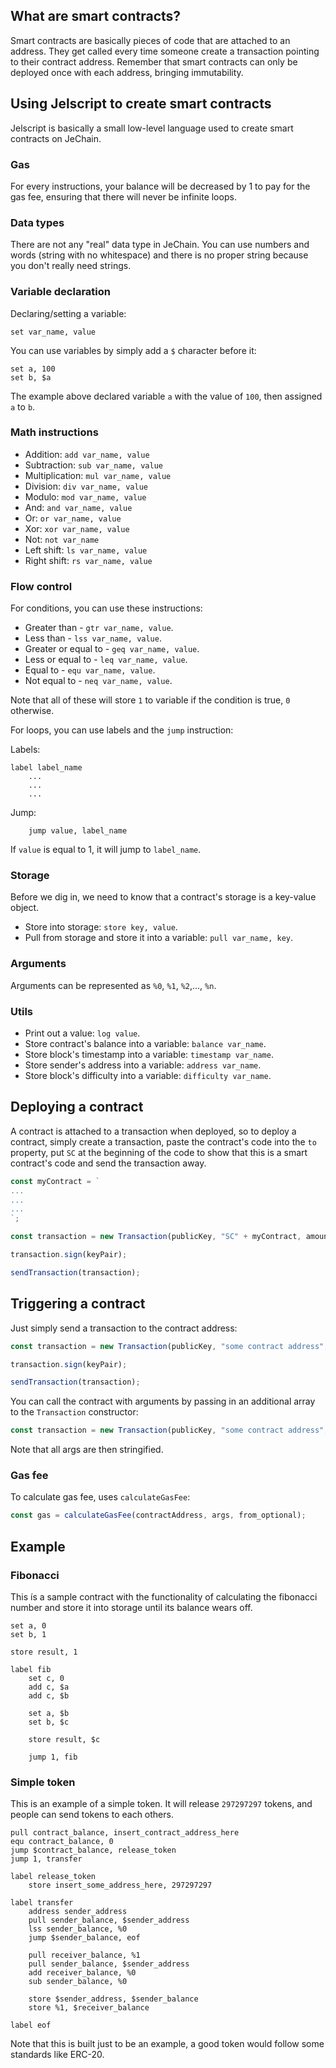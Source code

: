 ## What are smart contracts?
Smart contracts are basically pieces of code that are attached to an address. They get called every time someone create a transaction pointing to their contract address. Remember that smart contracts can only be deployed once with each address, bringing immutability.

## Using Jelscript to create smart contracts
Jelscript is basically a small low-level language used to create smart contracts on JeChain.

### Gas
For every instructions, your balance will be decreased by 1 to pay for the gas fee, ensuring that there will never be infinite loops.

### Data types
There are not any "real" data type in JeChain. You can use numbers and words (string with no whitespace) and there is no proper string because you don't really need strings.

### Variable declaration
Declaring/setting a variable:
```
set var_name, value
```

You can use variables by simply add a `$` character before it:
```
set a, 100
set b, $a
```

The example above declared variable `a` with the value of `100`, then assigned `a` to `b`.

### Math instructions
* Addition: `add var_name, value`
* Subtraction: `sub var_name, value`
* Multiplication: `mul var_name, value`
* Division: `div var_name, value`
* Modulo: `mod var_name, value`
* And: `and var_name, value`
* Or: `or var_name, value`
* Xor: `xor var_name, value`
* Not: `not var_name`
* Left shift: `ls var_name, value`
* Right shift: `rs var_name, value`


### Flow control
For conditions, you can use these instructions:
* Greater than - `gtr var_name, value`.
* Less than - `lss var_name, value`.
* Greater or equal to - `geq var_name, value`.
* Less or equal to - `leq var_name, value`.
* Equal to - `equ var_name, value`.
* Not equal to - `neq var_name, value`.

Note that all of these will store `1` to variable if the condition is true, `0` otherwise.

For loops, you can use labels and the `jump` instruction:

Labels:
```
label label_name
	...
	...
	...
```

Jump:
```
	jump value, label_name
```

If `value` is equal to 1, it will jump to `label_name`.

### Storage
Before we dig in, we need to know that a contract's storage is a key-value object.

* Store into storage: `store key, value`.
* Pull from storage and store it into a variable: `pull var_name, key`.

### Arguments
Arguments can be represented as `%0`, `%1`, `%2`,..., `%n`.

### Utils
* Print out a value: `log value`.
* Store contract's balance into a variable: `balance var_name`.
* Store block's timestamp into a variable: `timestamp var_name`.
* Store sender's address into a variable: `address var_name`.
* Store block's difficulty into a variable: `difficulty var_name`.

## Deploying a contract
A contract is attached to a transaction when deployed, so to deploy a contract, simply create a transaction, paste the contract's code into the `to` property, put `SC` at the beginning of the code to show that this is a smart contract's code and send the transaction away.

```js
const myContract = `
...
...
...
`;

const transaction = new Transaction(publicKey, "SC" + myContract, amount, gas);

transaction.sign(keyPair);

sendTransaction(transaction);
```

## Triggering a contract
Just simply send a transaction to the contract address:
```js
const transaction = new Transaction(publicKey, "some contract address", amount, gas);

transaction.sign(keyPair);

sendTransaction(transaction);
```

You can call the contract with arguments by passing in an additional array to the `Transaction` constructor:
```js
const transaction = new Transaction(publicKey, "some contract address", amount, gas, ["arg1", "arg2", "arg3"]);
```

Note that all args are then stringified.

### Gas fee
To calculate gas fee, uses `calculateGasFee`:
```js
const gas = calculateGasFee(contractAddress, args, from_optional);
```

## Example
### Fibonacci
This ís a sample contract with the functionality of calculating the fibonacci number and store it into storage until its balance wears off.
```
set a, 0
set b, 1

store result, 1

label fib
    set c, 0
    add c, $a
    add c, $b
    
    set a, $b
    set b, $c

    store result, $c

    jump 1, fib
```

### Simple token
This is an example of a simple token. It will release `297297297` tokens, and people can send tokens to each others.
```
pull contract_balance, insert_contract_address_here
equ contract_balance, 0
jump $contract_balance, release_token
jump 1, transfer

label release_token
    store insert_some_address_here, 297297297

label transfer
    address sender_address
    pull sender_balance, $sender_address
    lss sender_balance, %0
    jump $sender_balance, eof

    pull receiver_balance, %1
    pull sender_balance, $sender_address
    add receiver_balance, %0
    sub sender_balance, %0

    store $sender_address, $sender_balance
    store %1, $receiver_balance

label eof
```
Note that this is built just to be an example, a good token would follow some standards like ERC-20.

